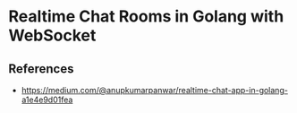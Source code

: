 # Realtime Chat Rooms in Golang with WebSocket

## References

- https://medium.com/@anupkumarpanwar/realtime-chat-app-in-golang-a1e4e9d01fea